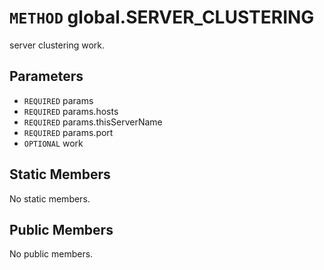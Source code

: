# `METHOD` global.SERVER_CLUSTERING
server clustering work.

## Parameters
* `REQUIRED` params 
* `REQUIRED` params.hosts 
* `REQUIRED` params.thisServerName 
* `REQUIRED` params.port 
* `OPTIONAL` work 

## Static Members
No static members.

## Public Members
No public members.

